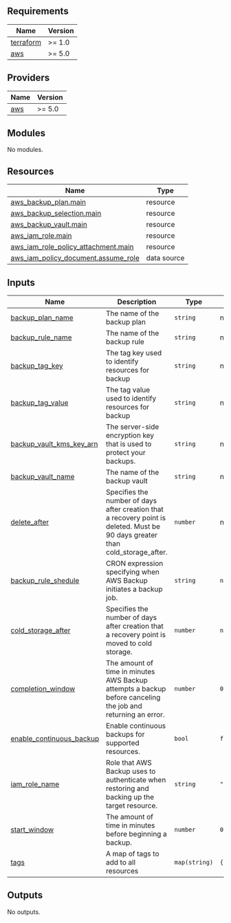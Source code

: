 ## Requirements

| Name | Version |
|------|---------|
| <a name="requirement_terraform"></a> [terraform](#requirement\_terraform) | >= 1.0 |
| <a name="requirement_aws"></a> [aws](#requirement\_aws) | >= 5.0 |

## Providers

| Name | Version |
|------|---------|
| <a name="provider_aws"></a> [aws](#provider\_aws) | >= 5.0 |

## Modules

No modules.

## Resources

| Name | Type |
|------|------|
| [aws_backup_plan.main](https://registry.terraform.io/providers/hashicorp/aws/latest/docs/resources/backup_plan) | resource |
| [aws_backup_selection.main](https://registry.terraform.io/providers/hashicorp/aws/latest/docs/resources/backup_selection) | resource |
| [aws_backup_vault.main](https://registry.terraform.io/providers/hashicorp/aws/latest/docs/resources/backup_vault) | resource |
| [aws_iam_role.main](https://registry.terraform.io/providers/hashicorp/aws/latest/docs/resources/iam_role) | resource |
| [aws_iam_role_policy_attachment.main](https://registry.terraform.io/providers/hashicorp/aws/latest/docs/resources/iam_role_policy_attachment) | resource |
| [aws_iam_policy_document.assume_role](https://registry.terraform.io/providers/hashicorp/aws/latest/docs/data-sources/iam_policy_document) | data source |

## Inputs

| Name | Description | Type | Default | Required |
|------|-------------|------|---------|:--------:|
| <a name="input_backup_plan_name"></a> [backup\_plan\_name](#input\_backup\_plan\_name) | The name of the backup plan | `string` | n/a | yes |
| <a name="input_backup_rule_name"></a> [backup\_rule\_name](#input\_backup\_rule\_name) | The name of the backup rule | `string` | n/a | yes |
| <a name="input_backup_tag_key"></a> [backup\_tag\_key](#input\_backup\_tag\_key) | The tag key used to identify resources for backup | `string` | n/a | yes |
| <a name="input_backup_tag_value"></a> [backup\_tag\_value](#input\_backup\_tag\_value) | The tag value used to identify resources for backup | `string` | n/a | yes |
| <a name="input_backup_vault_kms_key_arn"></a> [backup\_vault\_kms\_key\_arn](#input\_backup\_vault\_kms\_key\_arn) | The server-side encryption key that is used to protect your backups. | `string` | n/a | yes |
| <a name="input_backup_vault_name"></a> [backup\_vault\_name](#input\_backup\_vault\_name) | The name of the backup vault | `string` | n/a | yes |
| <a name="input_delete_after"></a> [delete\_after](#input\_delete\_after) | Specifies the number of days after creation that a recovery point is deleted. Must be 90 days greater than cold\_storage\_after. | `number` | n/a | yes |
| <a name="input_backup_rule_shedule"></a> [backup\_rule\_shedule](#input\_backup\_rule\_shedule) | CRON expression specifying when AWS Backup initiates a backup job. | `string` | `null` | no |
| <a name="input_cold_storage_after"></a> [cold\_storage\_after](#input\_cold\_storage\_after) | Specifies the number of days after creation that a recovery point is moved to cold storage. | `number` | `null` | no |
| <a name="input_completion_window"></a> [completion\_window](#input\_completion\_window) | The amount of time in minutes AWS Backup attempts a backup before canceling the job and returning an error. | `number` | `0` | no |
| <a name="input_enable_continuous_backup"></a> [enable\_continuous\_backup](#input\_enable\_continuous\_backup) | Enable continuous backups for supported resources. | `bool` | `false` | no |
| <a name="input_iam_role_name"></a> [iam\_role\_name](#input\_iam\_role\_name) | Role that AWS Backup uses to authenticate when restoring and backing up the target resource. | `string` | `"PPAAWSBackup"` | no |
| <a name="input_start_window"></a> [start\_window](#input\_start\_window) | The amount of time in minutes before beginning a backup. | `number` | `0` | no |
| <a name="input_tags"></a> [tags](#input\_tags) | A map of tags to add to all resources | `map(string)` | `{}` | no |

## Outputs

No outputs.
